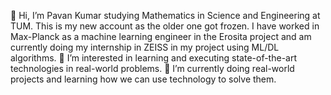 👋 Hi, I’m Pavan Kumar studying Mathematics in Science and Engineering at TUM. This is my new account as the older one got frozen. I have worked in Max-Planck as a machine learning engineer in the Erosita project and am currently doing my internship in ZEISS in my project using ML/DL algorithms.
👀 I’m interested in learning and executing state-of-the-art technologies in real-world problems.
🌱 I’m currently doing real-world projects and learning how we can use technology to solve them.

<!---
Pavan-AIML/Pavan-AIML is a ✨ special ✨ repository because its `README.md` (this file) appears on your GitHub profile.
You can click the Preview link to take a look at your changes.
--->
